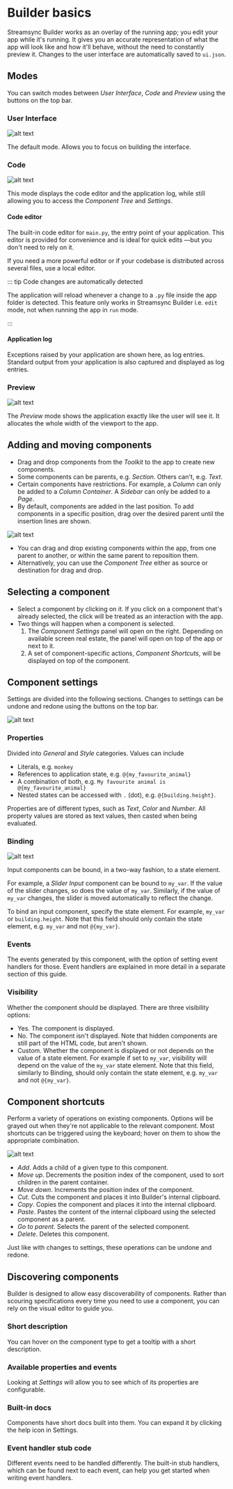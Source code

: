 ﻿# Builder basics

Streamsync Builder works as an overlay of the running app; you edit your app while it's running. It gives you an accurate representation of what the app will look like and how it'll behave, without the need to constantly preview it. Changes to the user interface are automatically saved to `ui.json`.

## Modes

You can switch modes between _User Interface_, _Code_ and _Preview_ using the buttons on the top bar.

### User Interface

![alt text](images/builder-basics.ui.png "Streamsync Builder - Mode: User Interface")

The default mode. Allows you to focus on building the interface.

### Code

![alt text](images/builder-basics.code.png "Streamsync Builder - Mode: Code")

This mode displays the code editor and the application log, while still allowing you to access the _Component Tree_ and _Settings_.

#### Code editor

The built-in code editor for `main.py`, the entry point of your application. This editor is provided for convenience and is ideal for quick edits —but you don't need to rely on it.

If you need a more powerful editor or if your codebase is distributed across several files, use a local editor.

::: tip Code changes are automatically detected

The application will reload whenever a change to a `.py` file inside the app folder is detected. This feature only works in Streamsync Builder i.e. `edit` mode, not when running the app in `run` mode.

:::

#### Application log

Exceptions raised by your application are shown here, as log entries. Standard output from your application is also captured and displayed as log entries.

### Preview

![alt text](images/builder-basics.preview.png "Streamsync Builder - Mode: Preview")

The _Preview_ mode shows the application exactly like the user will see it. It allocates the whole width of the viewport to the app.

## Adding and moving components

- Drag and drop components from the _Toolkit_ to the app to create new components.
- Some components can be parents, e.g. _Section_. Others can't, e.g. _Text_.
- Certain components have restrictions. For example, a _Column_ can only be added to a _Column Container_. A _Sidebar_ can only be added to a _Page_.
- By default, components are added in the last position. To add components in a specific position, drag over the desired parent until the insertion lines are shown.

![alt text](images/builder-basics.insertion.gif "Streamsync Builder - Insertion position")

- You can drag and drop existing components within the app, from one parent to another, or within the same parent to reposition them.
- Alternatively, you can use the _Component Tree_ either as source or destination for drag and drop.

## Selecting a component

- Select a component by clicking on it. If you click on a component that's already selected, the click will be treated as an interaction with the app.
- Two things will happen when a component is selected.
  1. The _Component Settings_ panel will open on the right. Depending on available screen real estate, the panel will open on top of the app or next to it.
  2. A set of component-specific actions, _Component Shortcuts_, will be displayed on top of the component.

## Component settings

Settings are divided into the following sections. Changes to settings can be undone and redone using the buttons on the top bar.

![alt text](images/builder-basics.component-settings.png "Streamsync Builder - Component settings")

### Properties

Divided into _General_ and _Style_ categories. Values can include

- Literals, e.g. `monkey`
- References to application state, e.g. `@{my_favourite_animal}`
- A combination of both, e.g. `My favourite animal is @{my_favourite_animal}`
- Nested states can be accessed with `.` (dot), e.g. `@{building.height}`.

Properties are of different types, such as _Text_, _Color_ and _Number_. All property values are stored as text values, then casted when being evaluated.

### Binding

![alt text](images/builder-basics.binding.png "Streamsync Builder - Binding")

Input components can be bound, in a two-way fashion, to a state element.

For example, a _Slider Input_ component can be bound to `my_var`. If the value of the slider changes, so does the value of `my_var`. Similarly, if the value of `my_var` changes, the slider is moved automatically to reflect the change.

To bind an input component, specify the state element. For example, `my_var` or `building.height`. Note that this field should only contain the state element, e.g. `my_var` and not `@{my_var}`.

### Events

The events generated by this component, with the option of setting event handlers for those. Event handlers are explained in more detail in a separate section of this guide.

### Visibility

Whether the component should be displayed. There are three visibility options:

- Yes. The component is displayed.
- No. The component isn't displayed. Note that hidden components are still part of the HTML code, but aren't shown.
- Custom. Whether the component is displayed or not depends on the value of a state element. For example if set to `my_var`, visibility will depend on the value of the `my_var` state element. Note that this field, similarly to Binding, should only contain the state element, e.g. `my_var` and not `@{my_var}`.

## Component shortcuts

Perform a variety of operations on existing components. Options will be grayed out when they're not applicable to the relevant component. Most shortcuts can be triggered using the keyboard; hover on them to show the appropriate combination.

![alt text](images/builder-basics.component-shortcuts.png "Streamsync Builder - Component shortcuts")

- _Add_. Adds a child of a given type to this component.
- _Move up_. Decrements the position index of the component, used to sort children in the parent container.
- _Move down_. Increments the position index of the component.
- _Cut_. Cuts the component and places it into Builder's internal clipboard.
- _Copy_. Copies the component and places it into the internal clipboard.
- _Paste_. Pastes the content of the internal clipboard using the selected component as a parent.
- _Go to parent_. Selects the parent of the selected component.
- _Delete_. Deletes this component.

Just like with changes to settings, these operations can be undone and redone.

## Discovering components

Builder is designed to allow easy discoverability of components. Rather than scouring specifications every time you need to use a component, you can rely on the visual editor to guide you.

### Short description

You can hover on the component type to get a tooltip with a short description.

### Available properties and events

Looking at _Settings_ will allow you to see which of its properties are configurable.

### Built-in docs

Components have short docs built into them. You can expand it by clicking the help icon in Settings.

### Event handler stub code

Different events need to be handled differently. The built-in stub handlers, which can be found next to each event, can help you get started when writing event handlers.
